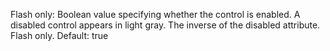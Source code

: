 Flash only: Boolean value specifying whether the control is
enabled. A disabled control appears in light gray. The
inverse of the disabled attribute. Flash only.
Default: true